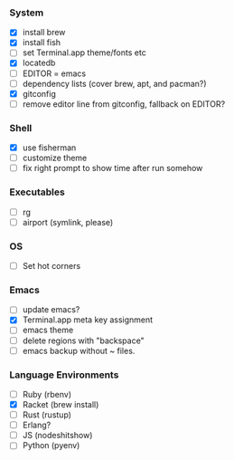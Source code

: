 ### System
- [x] install brew
- [x] install fish
- [ ] set Terminal.app theme/fonts etc
- [x] locatedb
- [ ] EDITOR = emacs
- [ ] dependency lists (cover brew, apt, and pacman?)
- [x] gitconfig
- [ ] remove editor line from gitconfig, fallback on EDITOR?

### Shell
- [x] use fisherman
- [ ] customize theme
- [ ] fix right prompt to show time after run somehow

### Executables
- [ ] rg
- [ ] airport (symlink, please)

### OS
- [ ] Set hot corners

### Emacs
- [ ] update emacs?
- [x] Terminal.app meta key assignment
- [ ] emacs theme
- [ ] delete regions with "backspace"
- [ ] emacs backup without ~ files.

### Language Environments
- [ ] Ruby (rbenv)
- [x] Racket (brew install)
- [ ] Rust (rustup)
- [ ] Erlang?
- [ ] JS (nodeshitshow)
- [ ] Python (pyenv)